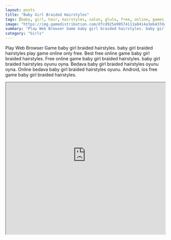 ```yaml
---
layout: posts
title: "Baby Girl Braided Hairstyles"
tags: [baby, girl, hair, hairstyles, salon, glulo, free, online, games, oyna, game, free, games, play, play, games]
image: "https://img.gamedistribution.com/dfcd925e90574111a0414a3eb437dc5b.jpg"
summary: "Play Web Browser Game baby girl braided hairstyles. baby girl braided hairstyles play game online only free. Best free online game baby girl braided hairstyles. Free online game baby girl braided hairstyles. baby girl braided hairstyles oyunu oyna. Bedava baby girl braided hairstyles oyunu oyna. Online bedava baby girl braided hairstyles oyunu. Android, ios free game baby girl braided hairstyles."
category: "Girls"
---
```


Play Web Browser Game baby girl braided hairstyles. baby girl braided hairstyles play game online only free. Best free online game baby girl braided hairstyles. Free online game baby girl braided hairstyles. baby girl braided hairstyles oyunu oyna. Bedava baby girl braided hairstyles oyunu oyna. Online bedava baby girl braided hairstyles oyunu. Android, ios free game baby girl braided hairstyles.

<iframe width="100%" height="480px;" src="https://flash.gamedistribution.com?game=dfcd925e90574111a0414a3eb437dc5b"></iframe>